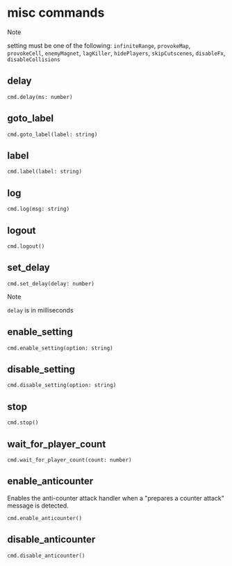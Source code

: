 # misc commands

> [!NOTE]
>
> setting must be one of the following: `infiniteRange`, `provokeMap`, `provokeCell`, `enemyMagnet`, `lagKiller`, `hidePlayers`, `skipCutscenes`, `disableFx`, `disableCollisions`

## delay

```
cmd.delay(ms: number)
```

## goto_label

```
cmd.goto_label(label: string)
```

## label

```
cmd.label(label: string)
```

## log

```
cmd.log(msg: string)
```

## logout

```
cmd.logout()
```

## set_delay

```
cmd.set_delay(delay: number)
```

> [!NOTE]
>
> `delay` is in milliseconds

## enable_setting

```
cmd.enable_setting(option: string)
```

## disable_setting

```
cmd.disable_setting(option: string)
```

## stop

```
cmd.stop()
```

## wait_for_player_count

```
cmd.wait_for_player_count(count: number)
```

## enable_anticounter

Enables the anti-counter attack handler when a "prepares a counter attack" message is detected.

```
cmd.enable_anticounter()
```

## disable_anticounter

```
cmd.disable_anticounter()
```
